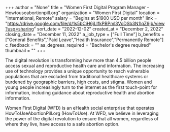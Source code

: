 +++
author = "None"
title = "Women First Digital Program Manager - Howtouseabortionpill.org"
organization = "Women First Digital"
location = "International, Remote"
salary = "Begins at $1900 USD per month"
link = "https://drive.google.com/file/d/1s5bCiH6jLIfkPBPml3VoDSb3N1lqZ9jb/view?usp=sharing"
sort_date = "2022-12-02"
created_at = "December 2, 2022"
closing_date = "December 11, 2022"
a_job_type = ["Full Time"]
b_benefits = ["General Benefits","Paid Leave","Health Insurance","Permanently Remote"]
c_feedback = ""
aa_degrees_required = "Bachelor's degree required"
thumbnail = ""
+++

The digital revolution is transforming how more than 4.5 billion people access sexual and reproductive health care and information. The increasing use of technology provides a unique opportunity to reach vulnerable populations that are excluded from traditional healthcare systems or burdened by geographic barriers, high costs, and stigma. Women and young people increasingly turn to the internet as the first touch-point for information, including guidance about reproductive health and abortion information.

Women First Digital (WFD) is an eHealth social enterprise that operates HowToUseAbortionPill.org (HowToUse). At WFD, we believe in leveraging the power of the digital revolution to ensure that all women, regardless of where they live, have access to a safe abortion option.

